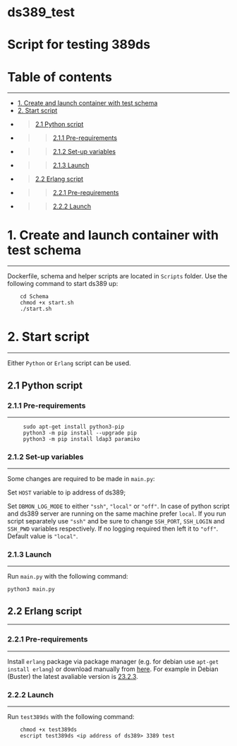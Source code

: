 ds389_test
============
Script for testing 389ds
=====

# Table of contents
----------
* [1. Create and launch container with test schema](#1-create-and-launch-container-with-test-schema)
* [2. Start script](#2-start-script)
* > [2.1 Python script](#2.1-python-script)
* >> [2.1.1 Pre-requirements](#2.1.1-pre-requirements)
* >> [2.1.2 Set-up variables](#2.1.2-set-up-variables)
* >> [2.1.3 Launch](#2.1.3-launch)
* > [2.2 Erlang script](#2.2-erlang-script)
* >> [2.2.1 Pre-requirements](#2.2.1-pre-requirements)
* >> [2.2.2 Launch](#2.2.2-launch)

# 1. Create and launch container with test schema
--------------------------------------------
Dockerfile, schema and helper scripts are located in `Scripts` folder. Use the following command to start ds389 up:
```
    cd Schema
    chmod +x start.sh
    ./start.sh
```

# 2. Start script
-------------------
Either `Python` or `Erlang` script can be used.

## 2.1 Python script
### 2.1.1 Pre-requirements
--------------------------------------------
```
     sudo apt-get install python3-pip
     python3 -m pip install --upgrade pip
     python3 -m pip install ldap3 paramiko
```

### 2.1.2 Set-up variables
--------------------------
Some changes are required to be made in `main.py`:

Set `HOST` variable to ip address of ds389;

Set `DBMON_LOG_MODE` to either `"ssh"`, `"local"` or `"off"`. In case of python script and ds389 server are running on the same machine prefer `local`. If you run script separately use `"ssh"` and be sure to change `SSH_PORT`, `SSH_LOGIN` and `SSH_PWD` variables respectively. If no logging required then left it to `"off"`. Default value is `"local"`.

### 2.1.3 Launch
----------------
Run `main.py` with the following command:

```
python3 main.py
```

## 2.2 Erlang script
--------------------
### 2.2.1 Pre-requirements
----------------------
Install `erlang` package via package manager (e.g. for debian use `apt-get install erlang`) or download manually from [here](https://www.erlang-solutions.com/downloads/).
For example in Debian (Buster) the latest avaliable version is [23.2.3](https://packages.erlang-solutions.com/erlang/debian/pool/esl-erlang_23.2.3-1~debian~buster_amd64.deb).

### 2.2.2 Launch
----------------
Run `test389ds` with the following command:

```
    chmod +x test389ds
    escript test389ds <ip address of ds389> 3389 test
```
